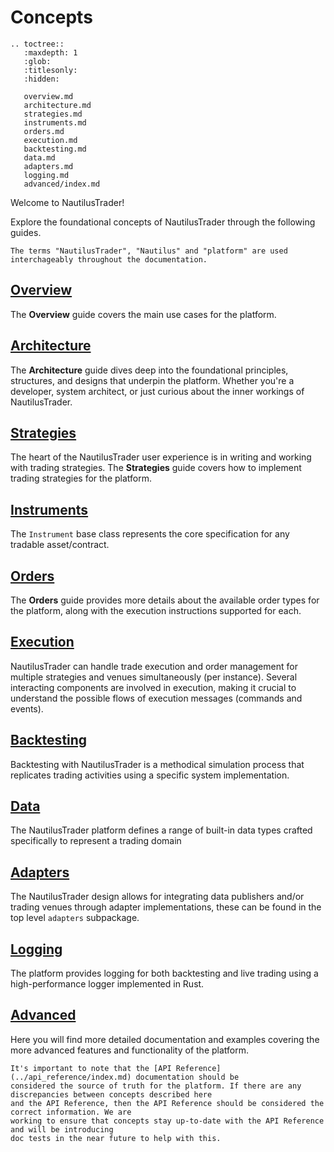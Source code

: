 # Concepts

```{eval-rst}
.. toctree::
   :maxdepth: 1
   :glob:
   :titlesonly:
   :hidden:
   
   overview.md
   architecture.md
   strategies.md
   instruments.md
   orders.md
   execution.md
   backtesting.md
   data.md
   adapters.md
   logging.md
   advanced/index.md
```

Welcome to NautilusTrader!


Explore the foundational concepts of NautilusTrader through the following guides.

```{note}
The terms "NautilusTrader", "Nautilus" and "platform" are used interchageably throughout the documentation.
```

## [Overview](overview.md)
The **Overview** guide covers the main use cases for the platform.

## [Architecture](architecture.md)
The **Architecture** guide dives deep into the foundational principles, structures, and designs that underpin
the platform. Whether you're a developer, system architect, or just curious about the inner workings 
of NautilusTrader.

## [Strategies](strategies.md)
The heart of the NautilusTrader user experience is in writing and working with
trading strategies. The **Strategies** guide covers how to implement trading strategies for the platform.

## [Instruments](instruments.md)
The `Instrument` base class represents the core specification for any tradable asset/contract.

## [Orders](orders.md)
The **Orders** guide provides more details about the available order types for the platform, along with
the execution instructions supported for each.

## [Execution](execution.md)
NautilusTrader can handle trade execution and order management for multiple strategies and venues
simultaneously (per instance). Several interacting components are involved in execution, making it 
crucial to understand the possible flows of execution messages (commands and events).

## [Backtesting](backtesting.md)
Backtesting with NautilusTrader is a methodical simulation process that replicates trading
activities using a specific system implementation.

## [Data](data.md)
The NautilusTrader platform defines a range of built-in data types crafted specifically to represent 
a trading domain

## [Adapters](adapters.md)
The NautilusTrader design allows for integrating data publishers and/or trading venues
through adapter implementations, these can be found in the top level `adapters` subpackage. 

## [Logging](logging.md)
The platform provides logging for both backtesting and live trading using a high-performance logger implemented in Rust.

## [Advanced](advanced/index.md)
Here you will find more detailed documentation and examples covering the more advanced
features and functionality of the platform.

```{note}
It's important to note that the [API Reference](../api_reference/index.md) documentation should be 
considered the source of truth for the platform. If there are any discrepancies between concepts described here
and the API Reference, then the API Reference should be considered the correct information. We are 
working to ensure that concepts stay up-to-date with the API Reference and will be introducing 
doc tests in the near future to help with this.
```
